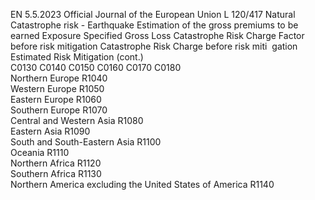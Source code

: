 EN  5.5.2023 Official Journal of the European Union L 120/417
 Natural Catastrophe risk - Earthquake  Estimation of 
the gross 
premiums to be 
earned  Exposure  Specified Gross 
Loss  Catastrophe 
Risk Charge 
Factor before 
risk mitigation  Catastrophe 
Risk Charge 
before risk miti ­
gation  Estimated Risk 
Mitigation  (cont.)  
C0130  C0140  C0150  C0160  C0170  C0180  
Northern Europe  R1040  
Western Europe  R1050  
Eastern Europe  R1060  
Southern Europe  R1070  
Central and Western Asia  R1080  
Eastern Asia  R1090  
South and South-Eastern Asia  R1100  
Oceania  R1110  
Northern Africa  R1120  
Southern Africa  R1130  
Northern America excluding the United States of 
America  R1140